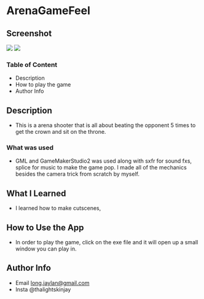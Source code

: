 # ArenaGameFeel

## Screenshot
<img src="https://github.com/Jaylan1/FightForTheThrone/blob/main/FightForTheThroneThumbnail.PNG"/>
<img src="https://github.com/Jaylan1/FightForTheThrone/blob/main/FightForTheThronegif.gif"/>

### Table of Content
- Description
- How to play the game
- Author Info

## Description
- This is a arena shooter that is all about beating the opponent 5 times to get the crown and sit on the throne.

### What was used
- GML and GameMakerStudio2 was used along with sxfr for sound fxs, splice for music to make the game pop. I made all of the mechanics besides the camera trick from scratch by myself.

## What I Learned
- I learned how to make cutscenes, 

## How to Use the App
- In order to play the game, click on the exe file and it will open up a small window you can play in.

## Author Info
- Email long.jaylan@gmail.com
- Insta @thalightskinjay
